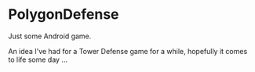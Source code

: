 # PolygonDefense
Just some Android game.

An idea I've had for a Tower Defense game for a while, hopefully it comes to life some day ...
